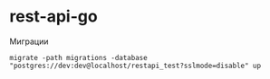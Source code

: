 # rest-api-go

Миграции

    migrate -path migrations -database "postgres://dev:dev@localhost/restapi_test?sslmode=disable" up
